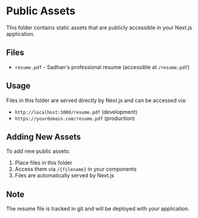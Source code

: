 # Public Assets

This folder contains static assets that are publicly accessible in your Next.js application.

## Files

- `resume.pdf` - Sadhan's professional resume (accessible at `/resume.pdf`)

## Usage

Files in this folder are served directly by Next.js and can be accessed via:
- `http://localhost:3000/resume.pdf` (development)
- `https://yourdomain.com/resume.pdf` (production)

## Adding New Assets

To add new public assets:
1. Place files in this folder
2. Access them via `/{filename}` in your components
3. Files are automatically served by Next.js

## Note

The resume file is tracked in git and will be deployed with your application.
